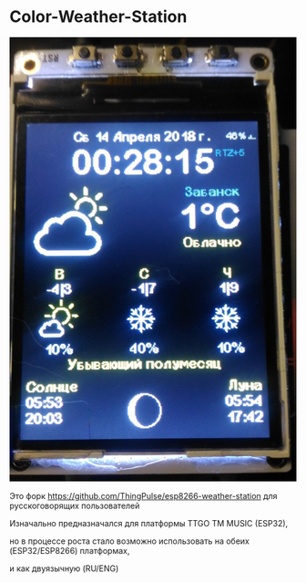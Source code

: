 # Color-Weather-Station
 ![Img](./resources/pic1.jpg)
 
Это форк https://github.com/ThingPulse/esp8266-weather-station для русскоговорящих пользователей

Изначально предназначался для платформы TTGO TM MUSIC (ESP32),

но в процессе роста стало возможно использовать на обеих (ESP32/ESP8266) платформах,

и как двуязычную (RU/ENG)


